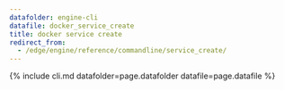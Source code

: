 ```yaml
---
datafolder: engine-cli
datafile: docker_service_create
title: docker service create
redirect_from:
  - /edge/engine/reference/commandline/service_create/
---
```

<!--
This page is automatically generated from Docker's source code. If you want to
suggest a change to the text that appears here, open a ticket or pull request
in the source repository on GitHub:

https://github.com/docker/cli
-->
{% include cli.md datafolder=page.datafolder datafile=page.datafile %}
